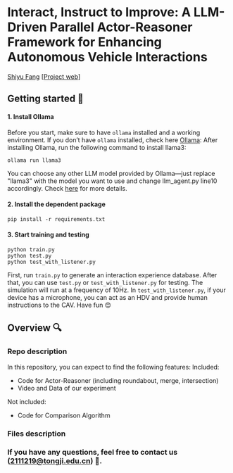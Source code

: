 # Interact, Instruct to Improve: A LLM-Driven Parallel Actor-Reasoner Framework for Enhancing Autonomous Vehicle Interactions
[Shiyu Fang](https://fangshiyuu.github.io/)
[[Project web](https://fangshiyuu.github.io/Actor-Reasoner/)]

## Getting started 🚀

#### 1. Install Ollama
Before you start, make sure to have `ollama` installed and a working environment. If you don’t have `ollama` installed, check here [Ollama](https://ollama.com/):
After installing Ollama, run the following command to install llama3:
```shell
ollama run llama3
```
You can choose any other LLM model provided by Ollama—just replace "llama3" with the model you want to use and change llm_agent.py line10 accordingly. Check [here](https://ollama.com/search) for more details.

#### 2. Install the dependent package
```shell
pip install -r requirements.txt
```

#### 3. Start training and testing
```shell
python train.py
python test.py
python test_with_listener.py
```
First, run `train.py` to generate an interaction experience database. After that, you can use `test.py` or `test_with_listener.py` for testing. The simulation will run at a frequency of 10Hz. In `test_with_listener.py`, if your device has a microphone, you can act as an HDV and provide human instructions to the CAV. Have fun 😊

## Overview 🔍
### Repo description
In this repository, you can expect to find the following features:
Included:
* Code for Actor-Reasoner (including roundabout, merge, intersection)
* Video and Data of our experiment

Not included:
* Code for Comparison Algorithm

### Files description


### If you have any questions, feel free to contact us (2111219@tongji.edu.cn) 📧.

